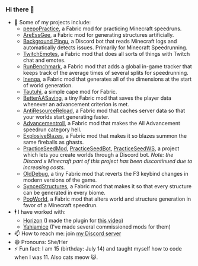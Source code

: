 ### Hi there 👋

- 🔭 Some of my projects include:
    - [peepoPractice](https://github.com/faluhub/peepoPractice), a Fabric mod for practicing Minecraft speedruns.
    - [AreEssGee](https://github.com/faluhub/AreEssGee), a Fabric mod for generating structures artificially.
    - [Background Pingu](https://github.com/faluhub/background-pingu-v2), a Discord bot that reads Minecraft logs and automatically detects issues. Primarily for Minecraft Speedrunning.
    - [TwitchEmotes](https://github.com/faluhub/TwitchEmotes), a Fabric mod that does all sorts of things with Twitch chat and emotes.
    - [RunBenchmark](https://github.com/faluhub/runbenchmark), a Fabric mod that adds a global in-game tracker that keeps track of the average times of several splits for speedrunning.
    - [Inenga](https://github.com/faluhub/Inenga), a Fabric mod that generates all of the dimensions at the start of world generation.
    - [Tautuhi](https://github.com/faluhub/Tautuhi), a simple cape mod for Fabric.
    - [BetterAASaving](https://github.com/faluhub/BetterAASaving), a tiny Fabric mod that saves the player data whenever an advancement criterion is met.
    - [AntiResourceReload](https://github.com/faluhub/antiresourcereload), a Fabric mod that caches server data so that your worlds start generating faster.
    - [Advancementroll](https://github.com/faluhub/advancementroll), a Fabric mod that makes the All Advancement speedrun category hell.
    - [ExplosiveBlazes](https://github.com/faluhub/explosiveblazes), a Fabric mod that makes it so blazes summon the same fireballs as ghasts.
    - [PracticeSeedMod](https://github.com/faluhub/practice-seed-mod), [PracticeSeedBot](https://github.com/faluhub/practice-seed-bot), [PracticeSeedWS](https://github.com/faluhub/practice-seed-ws), a project which lets you create worlds through a Discord bot. *Note: the Discord x Minecraft part of this project has been discontinued due to increasing costs.*
    - [OldDebug](https://github.com/faluhub/olddebug), a tiny Fabric mod that reverts the F3 keybind changes in modern versions of the game.
    - [SyncedStructures](https://github.com/faluhub/syncedstructures), a Fabric mod that makes it so that every structure can be generated in every biome.
    - [PogWorld](https://github.com/faluhub/pogworld), a Fabric mod that alters world and structure generation in favor of a Minecraft speedrun.
- 🕴️ I have worked with:
  - [Horizon](https://www.youtube.com/@The_Horizon) (I made the plugin for [this video](https://www.youtube.com/watch?v=kHWttkoiLws))
  - [Yahiamice](https://twitch.tv/yahiamice) (I've made several commissioned mods for them)
- 📫 How to reach me: join [my Discord server](https://discord.gg/s9m8gf6pju)
- 😄 Pronouns: She/Her
- ⚡ Fun fact: I am 15 (birthday: July 14) and taught myself how to code when I was 11. Also cats meow 😺.
